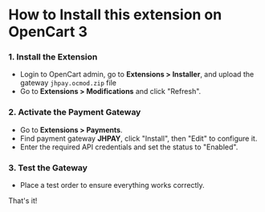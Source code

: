 # How to Install this extension on OpenCart 3

### 1. Install the Extension
- Login to OpenCart admin, go to **Extensions > Installer**, and upload the gateway `jhpay.ocmod.zip` file
- Go to **Extensions > Modifications** and click "Refresh".

### 2. Activate the Payment Gateway
- Go to **Extensions > Payments**.
- Find payment gateway **JHPAY**, click "Install", then "Edit" to configure it.
- Enter the required API credentials and set the status to "Enabled".

### 3. Test the Gateway
- Place a test order to ensure everything works correctly.

That's it!
